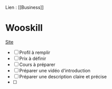Lien : [[Business]]
# Wooskill
[Site](https://www.wooskill.com/fr)
- [ ] Profil à remplir
- [ ] Prix à définir
- [ ] Cours à préparer
- [ ] Préparer une vidéo d'introduction
- [ ] Préparer une description claire et précise
- [ ] 